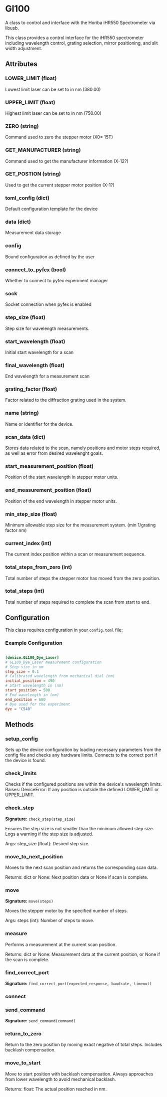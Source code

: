 # Gl100

A class to control and interface with the Horiba iHR550 Spectrometer via libusb.

This class provides a control interface for the iHR550 spectrometer including
wavelength control, grating selection, mirror positioning, and slit width adjustment.


## Attributes

### LOWER_LIMIT (float)

Lowest limit laser can be set to in nm (380.00)

### UPPER_LIMIT (float)

Highest limit laser can be set to in nm (750.00)

### ZERO (string)

Command used to zero the stepper motor (X0= 15T)

### GET_MANUFACTURER (string)

Command used to get the manufacturer information (X-12?)

### GET_POSTION (string)

Used to get the current stepper motor position (X-1?)

### __toml_config__ (dict)

Default configuration template for the device

### data (dict)

Measurement data storage

### config

Bound configuration as defined by the user

### connect_to_pyfex (bool)

Whether to connect to pyfex experiment manager

### sock

Socket connection when pyfex is enabled

### step_size (float)

Step size for wavelength measurements.

### start_wavelength (float)

Initial start wavelength for a scan

### final_wavelength (float)

End wavelength for a measurement scan

### grating_factor (float)

Factor related to the diffraction grating used in the system.

### name (string)

Name or identifier for the device.

### scan_data (dict)

Stores data related to the scan, namely positions and motor steps required, as well as error from desired wavelenght goals.

### start_measurement_position (float)

Position of the start wavelength in stepper motor units.

### end_measurement_position (float)

Position of the end wavelength in stepper motor units.

### min_step_size (float)

Minimum allowable step size for the measurement system. (min 1/grating factor nm)

### current_index (int)

The current index position within a scan or measurement sequence.

### total_steps_from_zero (int)

Total number of steps the stepper motor has moved from the zero position.

### total_steps (int)

Total number of steps required to complete the scan from start to end.


## Configuration

This class requires configuration in your `config.toml` file:


### Example Configuration

```toml

[device.GL100_Dye_Laser]
# GL100_Dye_Laser measurement configuration
# Step size in nm
step_size = 0.1
# Calibrated wavelength from mechanical dial (nm)
initial_position = 490
# Start wavelength in (nm)
start_position = 500
# End wavelength in (nm)
end_position = 600
# Dye used for the experiment
dye = "C540"
```


## Methods

### setup_config

Sets up the device configuration by loading necessary parameters from the config file and checks any hardware limits.
Connects to the correct port if the device is found.



### check_limits

Checks if the configured positions are within the device's wavelength limits.
Raises:
    DeviceError: If any position is outside the defined LOWER_LIMIT or UPPER_LIMIT.



### check_step

**Signature:** `check_step(step_size)`

Ensures the step size is not smaller than the minimum allowed step size.
Logs a warning if the step size is adjusted.

Args:
    step_size (float): Desired step size.



### move_to_next_position

Moves to the next scan position and returns the corresponding scan data.

Returns:
    dict or None: Next position data or None if scan is complete.



### move

**Signature:** `move(steps)`

Moves the stepper motor by the specified number of steps.

Args:
    steps (int): Number of steps to move.



### measure

Performs a measurement at the current scan position.

Returns:
    dict or None: Measurement data at the current position, or None if the scan is complete.



### find_correct_port

**Signature:** `find_correct_port(expected_response, baudrate, timeout)`



### connect



### send_command

**Signature:** `send_command(command)`



### return_to_zero

Return to the zero position by moving exact negative of total steps.
Includes backlash compensation.



### move_to_start

Move to start position with backlash compensation.
Always approaches from lower wavelength to avoid mechanical backlash.

Returns:
    float: The actual position reached in nm.


